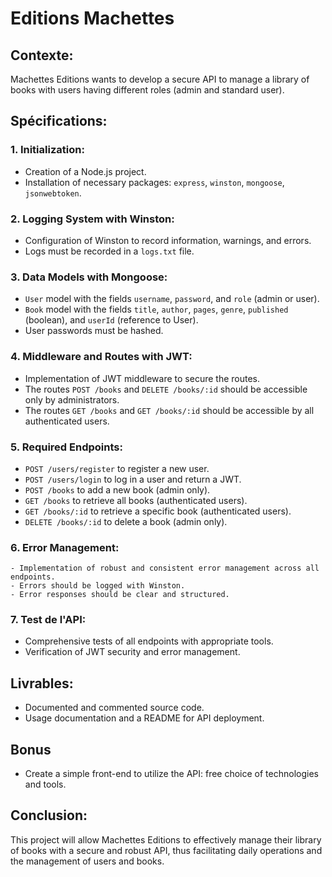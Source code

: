 # Editions Machettes

## Contexte:
Machettes Editions wants to develop a secure API to manage a library of books with users having different roles (admin and standard user).

## Spécifications:

### 1. **Initialization:**
   - Creation of a Node.js project.
   - Installation of necessary packages:  `express`, `winston`, `mongoose`, `jsonwebtoken`.

### 2. **Logging System with Winston:**
   - Configuration of Winston to record information, warnings, and errors.
   - Logs must be recorded in a `logs.txt` file.

### 3. **Data Models with Mongoose:**
   - `User` model with the fields `username`, `password`, and `role` (admin or user).
   - `Book` model with the fields `title`, `author`, `pages`, `genre`, `published` (boolean), and `userId` (reference to User).
   - User passwords must be hashed.

### 4. **Middleware and Routes with JWT:**
   - Implementation of JWT middleware to secure the routes.
   - The routes `POST /books` and `DELETE /books/:id` should be accessible only by administrators.
   - The routes `GET /books` and `GET /books/:id` should be accessible by all authenticated users.

### 5. **Required Endpoints:**
   - `POST /users/register`  to register a new user.
   - `POST /users/login`  to log in a user and return a JWT.
   - `POST /books` to add a new book (admin only).
   - `GET /books` to retrieve all books (authenticated users).
   - `GET /books/:id` to retrieve a specific book (authenticated users).
   - `DELETE /books/:id` to delete a book (admin only).

### 6. **Error Management:**
	- Implementation of robust and consistent error management across all endpoints.
	- Errors should be logged with Winston.
	- Error responses should be clear and structured.

### 7. **Test de l'API:**
   - Comprehensive tests of all endpoints with appropriate tools.
   - Verification of JWT security and error management.

## Livrables:
- Documented and commented source code.
- Usage documentation and a README for API deployment.

## Bonus
- Create a simple front-end to utilize the API: free choice of technologies and tools.

## Conclusion:
This project will allow Machettes Editions to effectively manage their library of books with a secure and robust API, thus facilitating daily operations and the management of users and books.